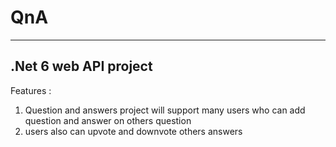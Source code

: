 # QnA
--------------------------------
.Net 6 web API project 
-----------------------------
Features : 
1. Question and answers project will support many users who can 
  add question and answer on others question  
2. users also can upvote and downvote others answers
